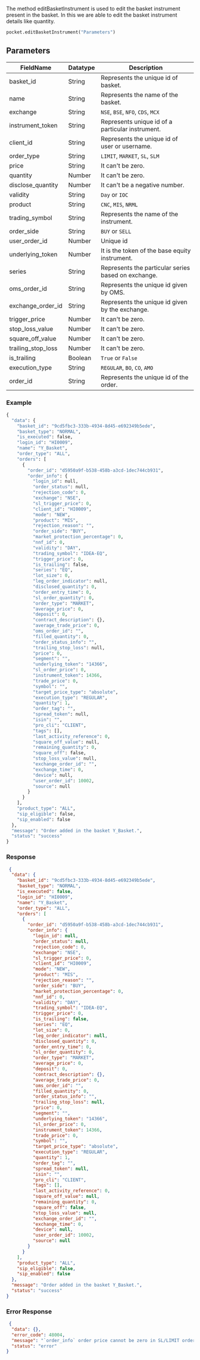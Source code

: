 <!-- ## Edit Basket Instrument -->
The method editBasketInstrument is used to edit the basket instrument present in the basket. In this we are able to edit the basket instrument details like quantity.

```python 
pocket.editBasketInstrument("Parameters")
```

## Parameters
| FieldName           | Datatype    | Description                                       |
|---------------------|-------------|---------------------------------------------------|
| basket_id           | String      | Represents the unique id of basket.              |
| name                | String      | Represents the name of the basket.               |
| exchange            | String      | `NSE`, `BSE`, `NFO`, `CDS`, `MCX`                          |
| instrument_token    | String      | Represents unique id of a particular instrument. |
| client_id           | String      | Represents the unique id of user or username.    |
| order_type          | String      | `LIMIT`, `MARKET`, `SL`, `SLM`                           |
| price               | String      | It can't be zero.                                |
| quantity            | Number      | It can't be zero.                                |
| disclose_quantity   | Number      | It can't be a negative number.                   |
| validity            | String      | `Day` or `IOC`                                       |
| product             | String      | `CNC`, `MIS`, `NRML`                                   |
| trading_symbol      | String      | Represents the name of the instrument.           |
| order_side          | String      | `BUY` or `SELL`                                      |
| user_order_id       | Number      | Unique id                                        |
| underlying_token    | Number      | It is the token of the base equity instrument.  |
| series              | String      | Represents the particular series based on exchange. |
| oms_order_id        | String      | Represents the unique id given by OMS.           |
| exchange_order_id   | String      | Represents the unique id given by the exchange.  |
| trigger_price       | Number      | It can't be zero.                                |
| stop_loss_value     | Number      | It can't be zero.                                |
| square_off_value    | Number      | It can't be zero.                                |
| trailing_stop_loss  | Number      | It can't be zero.                                |
| is_trailing         | Boolean     | `True` or `False`                                   |
| execution_type      | String      | `REGULAR`, `BO`, `CO`, `AMO`                             |
| order_id            | String      | Represents the unique id of the order.           |


### Example
```python
{
  "data": {
    "basket_id": "9cd5fbc3-333b-4934-8d45-e692349b5ede",
    "basket_type": "NORMAL",
    "is_executed": false,
    "login_id": "HI0009",
    "name": "Y_Basket",
    "order_type": "ALL",
    "orders": [
      {
        "order_id": "d5950a9f-b538-458b-a3cd-1dec744cb931",
        "order_info": {
          "login_id": null,
          "order_status": null,
          "rejection_code": 0,
          "exchange": "NSE",
          "sl_trigger_price": 0,
          "client_id": "HI0009",
          "mode": "NEW",
          "product": "MIS",
          "rejection_reason": "",
          "order_side": "BUY",
          "market_protection_percentage": 0,
          "nnf_id": 0,
          "validity": "DAY",
          "trading_symbol": "IDEA-EQ",
          "trigger_price": 0,
          "is_trailing": false,
          "series": "EQ",
          "lot_size": 0,
          "leg_order_indicator": null,
          "disclosed_quantity": 0,
          "order_entry_time": 0,
          "sl_order_quantity": 0,
          "order_type": "MARKET",
          "average_price": 0,
          "deposit": 0,
          "contract_description": {},
          "average_trade_price": 0,
          "oms_order_id": "",
          "filled_quantity": 0,
          "order_status_info": "",
          "trailing_stop_loss": null,
          "price": 0,
          "segment": "",
          "underlying_token": "14366",
          "sl_order_price": 0,
          "instrument_token": 14366,
          "trade_price": 0,
          "symbol": "",
          "target_price_type": "absolute",
          "execution_type": "REGULAR",
          "quantity": 1,
          "order_tag": "",
          "spread_token": null,
          "isin": "",
          "pro_cli": "CLIENT",
          "tags": [],
          "last_activity_reference": 0,
          "square_off_value": null,
          "remaining_quantity": 0,
          "square_off": false,
          "stop_loss_value": null,
          "exchange_order_id": "",
          "exchange_time": 0,
          "device": null,
          "user_order_id": 10002,
          "source": null
        }
      }
    ],
    "product_type": "ALL",
    "sip_eligible": false,
    "sip_enabled": false
  },
  "message": "Order added in the basket Y_Basket.",
  "status": "success"
}
```



### Response
```json
 {
  "data": {
    "basket_id": "9cd5fbc3-333b-4934-8d45-e692349b5ede",
    "basket_type": "NORMAL",
    "is_executed": false,
    "login_id": "HI0009",
    "name": "Y_Basket",
    "order_type": "ALL",
    "orders": [
      {
        "order_id": "d5950a9f-b538-458b-a3cd-1dec744cb931",
        "order_info": {
          "login_id": null,
          "order_status": null,
          "rejection_code": 0,
          "exchange": "NSE",
          "sl_trigger_price": 0,
          "client_id": "HI0009",
          "mode": "NEW",
          "product": "MIS",
          "rejection_reason": "",
          "order_side": "BUY",
          "market_protection_percentage": 0,
          "nnf_id": 0,
          "validity": "DAY",
          "trading_symbol": "IDEA-EQ",
          "trigger_price": 0,
          "is_trailing": false,
          "series": "EQ",
          "lot_size": 0,
          "leg_order_indicator": null,
          "disclosed_quantity": 0,
          "order_entry_time": 0,
          "sl_order_quantity": 0,
          "order_type": "MARKET",
          "average_price": 0,
          "deposit": 0,
          "contract_description": {},
          "average_trade_price": 0,
          "oms_order_id": "",
          "filled_quantity": 0,
          "order_status_info": "",
          "trailing_stop_loss": null,
          "price": 0,
          "segment": "",
          "underlying_token": "14366",
          "sl_order_price": 0,
          "instrument_token": 14366,
          "trade_price": 0,
          "symbol": "",
          "target_price_type": "absolute",
          "execution_type": "REGULAR",
          "quantity": 1,
          "order_tag": "",
          "spread_token": null,
          "isin": "",
          "pro_cli": "CLIENT",
          "tags": [],
          "last_activity_reference": 0,
          "square_off_value": null,
          "remaining_quantity": 0,
          "square_off": false,
          "stop_loss_value": null,
          "exchange_order_id": "",
          "exchange_time": 0,
          "device": null,
          "user_order_id": 10002,
          "source": null
        }
      }
    ],
    "product_type": "ALL",
    "sip_eligible": false,
    "sip_enabled": false
  },
  "message": "Order added in the basket Y_Basket.",
  "status": "success"
}
```

### Error Response
```json
 {
  "data": {},
  "error_code": 48004,
  "message": "`order_info` order price cannot be zero in SL/LIMIT order",
  "status": "error"
}
```
